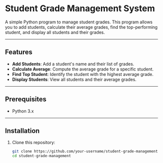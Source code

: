 # Student Grade Management System

A simple Python program to manage student grades. This program allows you to add students, calculate their average grades, find the top-performing student, and display all students and their grades.

---

## Features
- **Add Students**: Add a student's name and their list of grades.
- **Calculate Average**: Compute the average grade for a specific student.
- **Find Top Student**: Identify the student with the highest average grade.
- **Display Students**: View all students and their average grades.

---

## Prerequisites
- Python 3.x

---

## Installation
1. Clone this repository:
   ```bash
   git clone https://github.com/your-username/student-grade-management.git
   cd student-grade-management